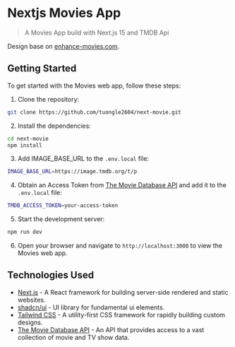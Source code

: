 # Nextjs Movies App

> A Movies App build with Next.js 15 and TMDB Api

Design base on [enhance-movies.com](https://enhance-movies.com).

## Getting Started

To get started with the Movies web app, follow these steps:

1. Clone the repository:

```bash
git clone https://github.com/tuongle2604/next-movie.git
```

2. Install the dependencies:

```bash
cd next-movie
npm install
```

3. Add IMAGE_BASE_URL to the `.env.local` file:

```bash
IMAGE_BASE_URL=https://image.tmdb.org/t/p
```

4. Obtain an Access Token from [The Movie Database API](https://developers.themoviedb.org/3) and add it to the `.env.local` file:

```bash
TMDB_ACCESS_TOKEN=your-access-token
```

5. Start the development server:

```bash
npm run dev
```

6. Open your browser and navigate to `http://localhost:3000` to view the Movies web app.

## Technologies Used

- [Next.js](https://nextjs.org/) - A React framework for building server-side rendered and static websites.
- [shadcn/ui](https://ui.shadcn.com/) - UI library for fundamental ui elements.
- [Tailwind CSS](https://tailwindcss.com/) - A utility-first CSS framework for rapidly building custom designs.
- [The Movie Database API](https://developers.themoviedb.org/3) - An API that provides access to a vast collection of movie and TV show data.
